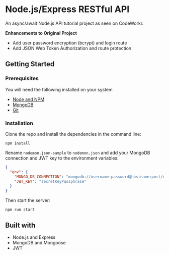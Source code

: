 # Node.js/Express RESTful API
An async/await Node.js API tutorial project as seen on CodeWorkr.

**Enhancements to Original Project**
* Add user password encryption (bcrypt) and login route
* Add JSON Web Token Authorization and route protection

## Getting Started 

### Prerequisites

You will need the following installed on your system
* [Node and NPM](https://nodejs.org)
* [MongoDB](https://www.mongodb.com/)
* [Git](https://git-scm.com/)

### Installation

Clone the repo and install the dependencies in the command line:
```
npm install
```
Rename `nodemon.json-sample` to `nodemon.json` and add your MongoDB connection and JWT key to the environment variables:
```json
{
  "env": {
    "MONGO_DB_CONNECTION": "mongodb://username:password@hostname:port/dbname",
    "JWT_KEY": "secretKeyPassphrase"
  }
}
```
Then start the server:
```
npm run start
```

## Built with
- Node.js and Express
- MongoDB and Mongoose
- JWT